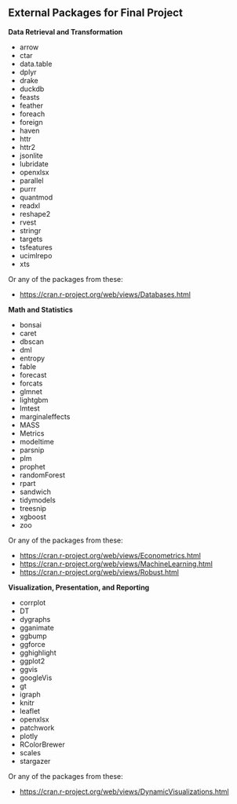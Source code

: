 ## External Packages for Final Project

**Data Retrieval and Transformation**

- arrow
- ctar
- data.table
- dplyr
- drake
- duckdb
- feasts
- feather
- foreach
- foreign
- haven
- httr
- httr2
- jsonlite
- lubridate
- openxlsx
- parallel
- purrr
- quantmod
- readxl
- reshape2
- rvest
- stringr
- targets
- tsfeatures
- ucimlrepo
- xts

Or any of the packages from these:

- https://cran.r-project.org/web/views/Databases.html

**Math and Statistics**

- bonsai
- caret
- dbscan
- dml
- entropy
- fable
- forecast
- forcats
- glmnet
- lightgbm
- lmtest
- marginaleffects
- MASS
- Metrics
- modeltime
- parsnip
- plm
- prophet
- randomForest
- rpart
- sandwich
- tidymodels
- treesnip
- xgboost
- zoo

Or any of the packages from these:

- https://cran.r-project.org/web/views/Econometrics.html
- https://cran.r-project.org/web/views/MachineLearning.html
- https://cran.r-project.org/web/views/Robust.html

**Visualization, Presentation, and Reporting**

- corrplot
- DT
- dygraphs
- gganimate
- ggbump
- ggforce
- gghighlight
- ggplot2
- ggvis
- googleVis
- gt
- igraph
- knitr
- leaflet
- openxlsx
- patchwork
- plotly
- RColorBrewer
- scales
- stargazer

Or any of the packages from these:

- https://cran.r-project.org/web/views/DynamicVisualizations.html
